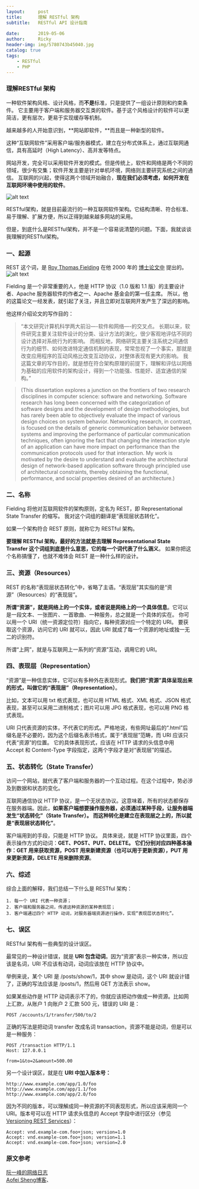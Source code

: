 ```yaml
---
layout:     post
title:      理解 RESTful 架构
subtitle:   RESTful API 设计指南
            
date:       2019-05-06
author:     Ricky
header-img: img/5780743b45040.jpg
catalog: true
tags:
    - RESTful
    - PHP
---
```


### 理解RESTful 架构
一种软件架构风格、设计风格，而**不是**标准，只是提供了一组设计原则和约束条件。
它主要用于客户端和服务器交互类的软件。基于这个风格设计的软件可以更简洁，更有层次，更易于实现缓存等机制。

越来越多的人开始意识到，**网站即软件，**而且是一种新型的软件。

这种“互联网软件”采用客户端/服务器模式，建立在分布式体系上，通过互联网通信，具有高延时（High Latency）、高并发等特点。


网站开发，完全可以采用软件开发的模式。但是传统上，软件和网络是两个不同的领域，很少有交集；软件开发主要是针对单机环境，网络则主要研究系统之间的通信。
互联网的兴起，使得这两个领域开始融合，**现在我们必须考虑，如何开发在互联网环境中使用的软件**。

![alt text](/img/restful_1.jpg "understanding restful")

RESTful架构，就是目前最流行的一种互联网软件架构。它结构清晰、符合标准、易于理解、扩展方便，所以正得到越来越多网站的采用。

但是，到底什么是RESTful架构，并不是一个容易说清楚的问题。下面，我就谈谈我理解的RESTful架构。


### 一、起源

REST 这个词，是 [Roy Thomas Fielding](https://baike.baidu.com/item/REST%E8%BD%AF%E4%BB%B6%E6%9E%B6%E6%9E%84/2018579?fr=aladdin) 在他 2000 年的 [博士论文中](https://www.ics.uci.edu/~fielding/pubs/dissertation/top.htm "博士论文中") 提出的。
![alt text](/img/restful_2.jpg "understanding restful")

Fielding 是一个非常重要的人，他是 HTTP 协议（1.0 版和 1.1 版）的主要设计者、Apache 服务器软件的作者之一、Apache 基金会的第一任主席。
所以，他的这篇论文一经发表，就引起了关注，并且立即对互联网开发产生了深远的影响。

他这样介绍论文的写作目的：


> “本文研究计算机科学两大前沿—-软件和网络—-的交叉点。
> 长期以来，软件研究主要关注软件设计的分类、设计方法的演化，很少客观地评估不同的设计选择对系统行为的影响。
> 而相反地，网络研究主要关注系统之间通信行为的细节、如何改进特定通信机制的表现，常常忽视了一个事实，那就是改变应用程序的互动风格比改变互动协议，对整体表现有更大的影响。
> 我这篇文章的写作目的，就是想在符合架构原理的前提下，理解和评估以网络为基础的应用软件的架构设计，得到一个功能强、性能好、适宜通信的架构。”

> (This dissertation explores a junction on the frontiers of two research disciplines in computer science: software and networking. 
> Software research has long been concerned with the categorization of software designs and the development of design methodologies, 
> but has rarely been able to objectively evaluate the impact of various design choices on system behavior. 
> Networking research, in contrast, is focused on the details of generic communication behavior between systems and improving the performance of particular communication techniques, 
> often ignoring the fact that changing the interaction style of an application can have more impact on performance than the communication protocols used for that interaction. 
> My work is motivated by the desire to understand and evaluate the architectural design of network-based application software through principled use of architectural constraints, 
> thereby obtaining the functional, performance, and social properties desired of an architecture.)


### 二、名称

Fielding 将他对互联网软件的架构原则，定名为 REST，即 Representational State Transfer 的缩写。
我对这个词组的翻译是“表现层状态转化”。

如果一个架构符合 REST 原则，就称它为 RESTful 架构。

**要理解 RESTful 架构，最好的方法就是去理解 Representational State Transfer 这个词组到底是什么意思，它的每一个词代表了什么涵义**。
如果你把这个名称搞懂了，也就不难体会 REST 是一种什么样的设计。


### 三、资源（Resources）

REST 的名称“表现层状态转化”中，省略了主语。“表现层”其实指的是“资源”（Resources）的“表现层”。

**所谓“资源”，就是网络上的一个实体，或者说是网络上的一个具体信息**。它可以是一段文本、一张图片、一首歌曲、一种服务，总之就是一个具体的实在。
你可以用一个 URI（统一资源定位符）指向它，每种资源对应一个特定的 URI。
要获取这个资源，访问它的 URI 就可以，因此 URI 就成了每一个资源的地址或独一无二的识别符。

所谓“上网”，就是与互联网上一系列的“资源”互动，调用它的 URI。


### 四、表现层（Representation）
“资源”是一种信息实体，它可以有多种外在表现形式。**我们把“资源”具体呈现出来的形式，叫做它的“表现层”（Representation）**。

比如，文本可以用 txt 格式表现，也可以用 HTML 格式、XML 格式、JSON 格式表现，甚至可以采用二进制格式；图片可以用 JPG 格式表现，也可以用 PNG 格式表现。

URI 只代表资源的实体，不代表它的形式。严格地说，有些网址最后的“.html”后缀名是不必要的，因为这个后缀名表示格式，属于“表现层”范畴，而 URI 应该只代表“资源”的位置。
它的具体表现形式，应该在 HTTP 请求的头信息中用 Accept 和 Content-Type 字段指定，这两个字段才是对“表现层”的描述。

### 五、状态转化（State Transfer）
访问一个网站，就代表了客户端和服务器的一个互动过程。在这个过程中，势必涉及到数据和状态的变化。

互联网通信协议 HTTP 协议，是一个无状态协议。这意味着，所有的状态都保存在服务器端。因此，**如果客户端想要操作服务器，必须通过某种手段，让服务器端发生“状态转化”（State Transfer）。
而这种转化是建立在表现层之上的，所以就是“表现层状态转化”**。

客户端用到的手段，只能是 HTTP 协议。
具体来说，就是 HTTP 协议里面，四个表示操作方式的动词：**GET、POST、PUT、DELETE。
它们分别对应四种基本操作：GET 用来获取资源，POST 用来新建资源（也可以用于更新资源），PUT 用来更新资源，DELETE 用来删除资源**。


### 六、综述
综合上面的解释，我们总结一下什么是 RESTful 架构：

```
1. 每一个 URI 代表一种资源；
2. 客户端和服务器之间，传递这种资源的某种表现层；
3. 客户端通过四个 HTTP 动词，对服务器端资源进行操作，实现“表现层状态转化”。
```

### 七、误区
RESTful 架构有一些典型的设计误区。

最常见的一种设计错误，就是 **URI 包含动词**。因为“资源”表示一种实体，所以应该是名词，URI 不应该有动词，动词应该放在 HTTP 协议中。

举例来说，某个 URI 是 /posts/show/1，其中 show 是动词，这个 URI 就设计错了，正确的写法应该是 /posts/1，然后用 GET 方法表示 show。

如果某些动作是 HTTP 动词表示不了的，你就应该把动作做成一种资源。比如网上汇款，从账户 1 向账户 2 汇款 500 元，错误的 URI 是：

```
POST /accounts/1/transfer/500/to/2
```

正确的写法是把动词 transfer 改成名词 transaction，资源不能是动词，但是可以是一种服务：

```
POST /transaction HTTP/1.1
Host: 127.0.0.1

from=1&to=2&amount=500.00
```

另一个设计误区，就是在 **URI 中加入版本号：**
```
http://www.example.com/app/1.0/foo
http://www.example.com/app/1.1/foo
http://www.example.com/app/2.0/foo

```


因为不同的版本，可以理解成同一种资源的不同表现形式，所以应该采用同一个 URI。版本号可以在 HTTP 请求头信息的 Accept 字段中进行区分（参见 [Versioning REST Services](http://www.informit.com/articles/article.aspx?p=1566460)）：

```
Accept: vnd.example-com.foo+json; version=1.0
Accept: vnd.example-com.foo+json; version=1.1
Accept: vnd.example-com.foo+json; version=2.0
```


### 原文参考
[阮一峰的网络日志](http://www.ruanyifeng.com/blog/2011/09/restful.html)
<br>
[Aofei Sheng博客](https://aofeisheng.com/posts/2011-09-12-understanding-restful-architecture)、